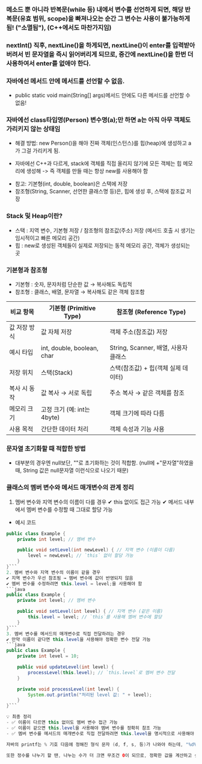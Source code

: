### 메소드 뿐 아니라 반복문(while 등) 내에서 변수를 선언하게 되면, 해당 반복문(유효 범위, scope)을 빠져나오는 순간 그 변수는 사용이 불가능하게 됨! ("소멸됨"), (C++에서도 마찬가지임)

### nextInt() 직후, nextLine()을 하게되면, nextLine()이 enter를 입력받아버려서 빈 문자열을 즉시 읽어버리게 되므로, 중간에 nextLine()을 한번 더 사용하여서 enter를 없애야 한다.

### 자바에선 메서드 안에 메서드를 선언할 수 없음.
* public static void main(String[] args)메서드 안에도 다른 메서드를 선언할 수 없음!

### 자바에선 class타입명(Person) 변수명(a);만 하면 a는 아직 아무 객체도 가리키지 않는 상태임
* 해결 방법: new Person()을 해야 진짜 객체(인스턴스)를 힙(heap)에 생성하고 a가 그걸 가리키게 됨.
- 자바에선 C++과 다르게, stack에 객체를 직접 올리지 않기에 모든 객체는 힙 메모리에 생성해 -> 즉 객체를 만들 때는 항상 new를 사용해야 함
+ 참고: 기본형(int, double, boolean)은 스택에 저장
+ 참조형(String, Scanner, 선언한 클래스명 등)은, 힙에 생성 후, 스택에 참조값 저장

### Stack 및 Heap이란?
* 스택 : 지역 변수, 기본형 저장 / 참조형의 참조값(주소) 저장 (메서드 호출 시 생기는 임시적이고 빠른 메모리 공간)
* 힙 : new로 생성된 객체들이 실제로 저장되는 동적 메모리 공간, 객체가 생성되는 곳

### 기본형과 참조형
- 기본형 : 숫자, 문자처럼 단순한 값 → 복사해도 독립적
- 참조형 : 클래스, 배열, 문자열 → 복사해도 같은 객체 참조함

| 비교 항목       | 기본형 (Primitive Type)     | 참조형 (Reference Type)            |
|------------------|-------------------------------|-------------------------------------|
| 값 저장 방식     | 값 자체 저장                  | 객체 주소(참조값) 저장             |
| 예시 타입        | int, double, boolean, char    | String, Scanner, 배열, 사용자 클래스 |
| 저장 위치        | 스택(Stack)                   | 스택(참조값) + 힙(객체 실제 데이터)  |
| 복사 시 동작     | 값 복사 → 서로 독립           | 주소 복사 → 같은 객체를 참조        |
| 메모리 크기      | 고정 크기 (예: int는 4byte)    | 객체 크기에 따라 다름               |
| 사용 목적        | 간단한 데이터 처리            | 객체 속성과 기능 사용              |

### 문자열 초기화할 때 적합한 방법
- 대부분의 경우엔 null보단, ""로 초기화하는 것이 적합함. (null에 +"문자열"하였을 때, String 값은 null문자열 이런식으로 나오기 때문)

### 클래스의 멤버 변수와 메서드 매개변수의 관계 정리
1. 멤버 변수와 지역 변수의 이름이 다를 경우
✔ this 없이도 접근 가능
✔ 메서드 내부에서 멤버 변수를 수정할 때 그대로 할당 가능
- 예시 코드
```java
public class Example {
    private int level; // 멤버 변수

    public void setLevel(int newLevel) { // 지역 변수 (이름이 다름)
        level = newLevel; // `this` 없이 할당 가능
    }
}```
2. 멤버 변수와 지역 변수의 이름이 같을 경우
✔ 지역 변수가 우선 참조됨 → 멤버 변수에 값이 반영되지 않음
✔ 멤버 변수를 수정하려면 this.level = level;을 사용해야 함
```java
public class Example {
    private int level; // 멤버 변수

    public void setLevel(int level) { // 지역 변수 (같은 이름)
        this.level = level; // `this`를 사용해 멤버 변수에 할당
    }
}```
3. 멤버 변수를 메서드의 매개변수로 직접 전달하려는 경우
✔ 만약 이름이 같다면 this.level을 사용해야 정확한 변수 전달 가능
```java
public class Example {
    private int level = 10;

    public void updateLevel(int level) {
        processLevel(this.level); // `this.level`로 멤버 변수 전달
    }

    private void processLevel(int level) {
        System.out.println("처리된 level 값: " + level);
    }
}```

💡 최종 정리
- ✅ 이름이 다르면 this 없이도 멤버 변수 접근 가능
- ✅ 이름이 같으면 this.level을 사용해야 멤버 변수를 정확히 참조 가능
- ✅ 멤버 변수를 메서드의 매개변수로 직접 전달하려면 this.level을 명시적으로 사용해야 안전함

자바의 printf는 % 기호 다음에 정해진 형식 문자 (d, f, s, 등)가 나와야 하는데, "%d%)"와 같은 경우에는 ')'를 서식 문자로 오해하기 때문에, %기호를 출력하고 싶다면, %%를 사용해야 함.

또한 정수를 나누기 할 땐, 나누는 수가 더 크면 무조건 0이 되므로, 정확한 값을 계산하고 싶다면, double로 형변환을 해주거나, 정수에 1.0을 곱해주는 것이 좋다. 